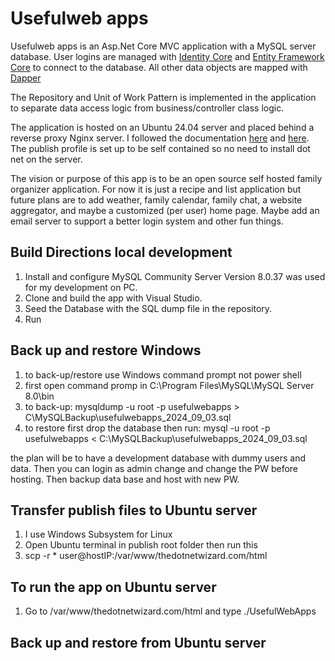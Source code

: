 # Usefulweb apps

Usefulweb apps is an Asp.Net Core MVC application with a MySQL server database. User logins are managed with [Identity Core](https://learn.microsoft.com/en-us/aspnet/core/security/authentication/identity?view=aspnetcore-8.0&tabs=visual-studio) and [Entity Framework Core](https://learn.microsoft.com/en-us/ef/core/) to connect to the database. All other data objects are mapped with [Dapper](https://github.com/DapperLib/Dapper) 

The Repository and Unit of Work Pattern is implemented in the application to separate data access logic from business/controller class logic.

The application is hosted on an Ubuntu 24.04 server and placed behind a reverse proxy Nginx server. I followed the documentation [here](https://learn.microsoft.com/en-us/aspnet/core/host-and-deploy/linux-nginx?view=aspnetcore-8.0&tabs=linux-ubuntu) and [here](https://www.digitalocean.com/community/tutorials/how-to-deploy-an-asp-net-core-application-with-mysql-server-using-nginx-on-ubuntu-18-04). The publish profile is set up to be self contained so no need to install dot net on the server. 

The vision or purpose of this app is to be an open source self hosted family organizer application. For now it is just a recipe and list application but future plans are to add weather, family calendar, family chat, a website aggregator, and maybe a customized (per user) home page. Maybe add an email server to support a better login system and other fun things. 

## Build Directions local development

1. Install and configure MySQL Community Server Version 8.0.37 was used for my development on PC.
2. Clone and build the app with Visual Studio.
3. Seed the Database with the SQL dump file in the repository.
4. Run

## Back up and restore Windows

1. to back-up/restore use Windows command prompt not power shell
2. first open command promp in C:\Program Files\MySQL\MySQL Server 8.0\bin
3. to back-up: mysqldump -u root -p usefulwebapps > C\MySQLBackup\usefulwebapps_2024_09_03.sql
4. to restore first drop the database then run: mysql -u root -p usefulwebapps < C:\MySQLBackup\usefulwebapps_2024_09_03.sql

the plan will be to have a development database with dummy users and data. Then you can login as admin change and change the PW before hosting. Then backup data base and host with new PW.

## Transfer publish files to Ubuntu server

1. I use Windows Subsystem for Linux
2. Open Ubuntu terminal in publish root folder then run this
3. scp -r * user@hostIP:/var/www/thedotnetwizard.com/html

## To run the app on Ubuntu server

1. Go to /var/www/thedotnetwizard.com/html and type ./UsefulWebApps

## Back up and restore from Ubuntu server
